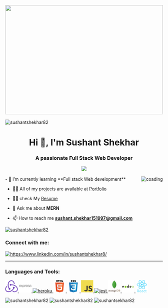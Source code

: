 <img src="https://www.aalpha.net/wp-content/uploads/2020/12/full-stack-development.gif" height="350px" width="100%" />
<p align="left"> <img src="https://komarev.com/ghpvc/?username=sushantshekhar82&label=Profile%20views&color=0e75b6&style=flat" alt="sushantshekhar82" /> </p>

<h1 align="center">Hi 👋, I'm Sushant Shekhar</h1>
<h3 align="center">A passionate Full Stack Web Developer</h3>

<p align="center">
  <a href="https://github.com/DenverCoder1/readme-typing-svg"><img src="https://readme-typing-svg.herokuapp.com?lines=Competitive+Programmer;DS%20|%20Algorithms%20|%20OOP%20;Always%20learning%20new%20things&center=true&width=500&height=50"></a>
</p>
  

<img align="right" alt="coading" widht="200px" height="250px" src="https://camo.githubusercontent.com/8bf6f6d78abc81fcf9c49f10649423e73ea44bc248e83aaae8759d401c829a84/68747470733a2f2f70687973696373677572756b756c2e66696c65732e776f726470726573732e636f6d2f323031392f30322f6368617261637465722d312e676966">	
- 🌱 I’m currently learning **Full stack Web development**

- 👨‍💻 All of my projects are available at [Portfolio](https://sushantshekhar82.github.io/)

- 👨‍💻 check My  [Resume](https://drive.google.com/file/d/1xMMFWpietjNymM1NeB3wafLPa4iBI9q3/view?usp=sharing)

- 💬 Ask me about **MERN**

- 📫 How to reach me **sushant.shekhar151997@gmail.com**

	
	




<p align="left"> <a href="https://github.com/ryo-ma/github-profile-trophy"><img src="https://github-profile-trophy.vercel.app/?username=sushantshekhar82" alt="sushantshekhar82" /></a> </p>


<h3 align="left">Connect with me:</h3>
<p align="left">
<a href="https://www.linkedin.com/in/sushantshekhar8/" target="_blank"><img align="center" src="https://raw.githubusercontent.com/rahuldkjain/github-profile-readme-generator/master/src/images/icons/Social/linked-in-alt.svg" alt="https://www.linkedin.com/in/sushantshekhar8/" height="30" width="40" /></a>
</p>
<hr>
<h3 align="left">Languages and Tools:</h3>
<p align="left"><a href="https://redux.js.org" target="_blank" rel="noreferrer"> <img src="https://raw.githubusercontent.com/devicons/devicon/master/icons/redux/redux-original.svg" alt="redux" width="40" height="40"/> </a>  <a href="https://expressjs.com" target="_blank" rel="noreferrer"> <img src="https://raw.githubusercontent.com/devicons/devicon/master/icons/express/express-original-wordmark.svg" alt="express" width="40" height="40"/> </a> <a href="https://heroku.com" target="_blank" rel="noreferrer"> <img src="https://www.vectorlogo.zone/logos/heroku/heroku-icon.svg" alt="heroku" width="40" height="40"/> </a> <a href="https://www.w3.org/html/" target="_blank" rel="noreferrer"> <img src="https://raw.githubusercontent.com/devicons/devicon/master/icons/html5/html5-original-wordmark.svg" alt="html5" width="40" height="40"/> </a><a href="https://www.w3schools.com/css/" target="_blank" rel="noreferrer"> <img src="https://raw.githubusercontent.com/devicons/devicon/master/icons/css3/css3-original-wordmark.svg" alt="css3" width="40" height="40"/> </a> <a href="https://developer.mozilla.org/en-US/docs/Web/JavaScript" target="_blank" rel="noreferrer"> <img src="https://raw.githubusercontent.com/devicons/devicon/master/icons/javascript/javascript-original.svg" alt="javascript" width="40" height="40"/> </a> <a href="https://jestjs.io" target="_blank" rel="noreferrer"> <img src="https://www.vectorlogo.zone/logos/jestjsio/jestjsio-icon.svg" alt="jest" width="40" height="40"/> </a> <a href="https://www.mongodb.com/" target="_blank" rel="noreferrer"> <img src="https://raw.githubusercontent.com/devicons/devicon/master/icons/mongodb/mongodb-original-wordmark.svg" alt="mongodb" width="40" height="40"/> </a> <a href="https://nodejs.org" target="_blank" rel="noreferrer"> <img src="https://raw.githubusercontent.com/devicons/devicon/master/icons/nodejs/nodejs-original-wordmark.svg" alt="nodejs" width="40" height="40"/> </a> <a href="https://reactjs.org/" target="_blank" rel="noreferrer"> <img src="https://raw.githubusercontent.com/devicons/devicon/master/icons/react/react-original-wordmark.svg" alt="react" width="40" height="40"/> </a>  </p>
<img src="https://github-readme-stats.vercel.app/api?username=sushantshekhar82&show_icons=true" alt="sushantshekhar82" width="400px" />
<img  src="https://github-stats-alpha.vercel.app/api?username=sushantshekhar82&cc=2e3440&tc=fff&ic=fff&bc=gray" alt="sushantshekhar82" />

<img src="https://github-readme-streak-stats.herokuapp.com/?user=sushantshekhar82&icon_color=2234AE&text_color=D3D3D3&bg_color=0,000000,130F40" alt="sushantsekhar82"/>
	
	

	 


